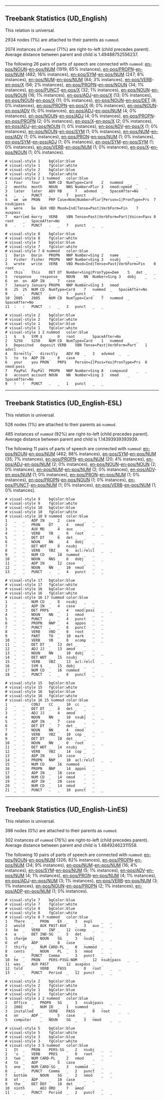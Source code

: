 

--------------------------------------------------------------------------------

## Treebank Statistics (UD_English)

This relation is universal.

2934 nodes (1%) are attached to their parents as `nummod`.

2074 instances of `nummod` (71%) are right-to-left (child precedes parent).
Average distance between parent and child is 1.49488752556237.

The following 26 pairs of parts of speech are connected with `nummod`: [en-pos/NOUN]()-[en-pos/NUM]() (1919; 65% instances), [en-pos/PROPN]()-[en-pos/NUM]() (482; 16% instances), [en-pos/SYM]()-[en-pos/NUM]() (247; 8% instances), [en-pos/NUM]()-[en-pos/NUM]() (84; 3% instances), [en-pos/VERB]()-[en-pos/X]() (56; 2% instances), [en-pos/PROPN]()-[en-pos/NOUN]() (34; 1% instances), [en-pos/PUNCT]()-[en-pos/X]() (32; 1% instances), [en-pos/NOUN]()-[en-pos/NOUN]() (16; 1% instances), [en-pos/ADJ]()-[en-pos/X]() (13; 0% instances), [en-pos/NOUN]()-[en-pos/X]() (11; 0% instances), [en-pos/NOUN]()-[en-pos/DET]() (8; 0% instances), [en-pos/PROPN]()-[en-pos/X]() (6; 0% instances), [en-pos/NOUN]()-[en-pos/ADV]() (5; 0% instances), [en-pos/ADJ]()-[en-pos/NUM]() (4; 0% instances), [en-pos/NOUN]()-[en-pos/ADJ]() (4; 0% instances), [en-pos/PROPN]()-[en-pos/PROPN]() (2; 0% instances), [en-pos/X]()-[en-pos/X]() (2; 0% instances), [en-pos/ADJ]()-[en-pos/NOUN]() (1; 0% instances), [en-pos/ADV]()-[en-pos/X]() (1; 0% instances), [en-pos/NOUN]()-[en-pos/SYM]() (1; 0% instances), [en-pos/NUM]()-[en-pos/ADV]() (1; 0% instances), [en-pos/PRON]()-[en-pos/NUM]() (1; 0% instances), [en-pos/SYM]()-[en-pos/ADJ]() (1; 0% instances), [en-pos/SYM]()-[en-pos/SYM]() (1; 0% instances), [en-pos/VERB]()-[en-pos/NUM]() (1; 0% instances), [en-pos/X]()-[en-pos/NOUN]() (1; 0% instances).


~~~ conllu
# visual-style 1	bgColor:blue
# visual-style 1	fgColor:white
# visual-style 2	bgColor:blue
# visual-style 2	fgColor:white
# visual-style 2 1 nummod	color:blue
1	Four	four	NUM	CD	NumType=Card	2	nummod	_	_
2	months	month	NOUN	NNS	Number=Plur	3	nmod:npmod	_	_
3	later	later	ADV	RB	_	7	advmod	_	SpaceAfter=No
4	,	,	PUNCT	,	_	7	punct	_	_
5	we	we	PRON	PRP	Case=Nom|Number=Plur|Person=1|PronType=Prs	7	nsubjpass	_	_
6	were	be	AUX	VBD	Mood=Ind|Tense=Past|VerbForm=Fin	7	auxpass	_	_
7	married	marry	VERB	VBN	Tense=Past|VerbForm=Part|Voice=Pass	0	root	_	SpaceAfter=No
8	.	.	PUNCT	.	_	7	punct	_	_

~~~


~~~ conllu
# visual-style 8	bgColor:blue
# visual-style 8	fgColor:white
# visual-style 7	bgColor:blue
# visual-style 7	fgColor:white
# visual-style 7 8 nummod	color:blue
1	Darin	Darin	PROPN	NNP	Number=Sing	2	name	_	_
2	Fisher	Fisher	PROPN	NNP	Number=Sing	3	nsubj	_	_
3	wrote	write	VERB	VBD	Mood=Ind|Tense=Past|VerbForm=Fin	0	root	_	_
4	this	this	DET	DT	Number=Sing|PronType=Dem	5	det	_	_
5	response	response	NOUN	NN	Number=Sing	3	dobj	_	_
6	on	on	ADP	IN	_	7	case	_	_
7	January	January	PROPN	NNP	Number=Sing	3	nmod	_	_
8	25	25	NUM	CD	NumType=Card	7	nummod	_	SpaceAfter=No
9	,	,	PUNCT	,	_	7	punct	_	_
10	2005	2005	NUM	CD	NumType=Card	7	nummod	_	SpaceAfter=No
11	:	:	PUNCT	:	_	3	punct	_	_

~~~


~~~ conllu
# visual-style 2	bgColor:blue
# visual-style 2	fgColor:white
# visual-style 1	bgColor:blue
# visual-style 1	fgColor:white
# visual-style 1 2 nummod	color:blue
1	$	$	SYM	$	_	0	root	_	SpaceAfter=No
2	5250	5250	NUM	CD	NumType=Card	1	nummod	_	_
3	Deposited	deposit	VERB	VBN	Tense=Past|VerbForm=Part	1	advcl	_	_
4	Directly	directly	ADV	RB	_	3	advmod	_	_
5	to	to	ADP	IN	_	8	case	_	_
6	your	you	PRON	PRP$	Person=2|Poss=Yes|PronType=Prs	8	nmod:poss	_	_
7	PayPal	PayPal	PROPN	NNP	Number=Sing	8	compound	_	_
8	account	account	NOUN	NN	Number=Sing	3	nmod	_	SpaceAfter=No
9	!	!	PUNCT	.	_	1	punct	_	_

~~~




--------------------------------------------------------------------------------

## Treebank Statistics (UD_English-ESL)

This relation is universal.

528 nodes (1%) are attached to their parents as `nummod`.

485 instances of `nummod` (92%) are right-to-left (child precedes parent).
Average distance between parent and child is 1.14393939393939.

The following 11 pairs of parts of speech are connected with `nummod`: [en-pos/NOUN]()-[en-pos/NUM]() (462; 88% instances), [en-pos/SYM]()-[en-pos/NUM]() (35; 7% instances), [en-pos/PROPN]()-[en-pos/NUM]() (20; 4% instances), [en-pos/ADJ]()-[en-pos/NUM]() (2; 0% instances), [en-pos/NOUN]()-[en-pos/NOUN]() (2; 0% instances), [en-pos/NUM]()-[en-pos/NUM]() (2; 0% instances), [en-pos/ADV]()-[en-pos/NUM]() (1; 0% instances), [en-pos/PRON]()-[en-pos/NUM]() (1; 0% instances), [en-pos/PROPN]()-[en-pos/NOUN]() (1; 0% instances), [en-pos/PUNCT]()-[en-pos/NUM]() (1; 0% instances), [en-pos/VERB]()-[en-pos/NUM]() (1; 0% instances).


~~~ conllu
# visual-style 9	bgColor:blue
# visual-style 9	fgColor:white
# visual-style 10	bgColor:blue
# visual-style 10	fgColor:white
# visual-style 10 9 nummod	color:blue
1	_	_	ADP	IN	_	2	case	_	_
2	_	_	PRON	DT	_	4	nmod	_	_
3	_	_	AUX	MD	_	4	aux	_	_
4	_	_	VERB	VB	_	0	root	_	_
5	_	_	DET	DT	_	6	det	_	_
6	_	_	NOUN	NN	_	4	dobj	_	_
7	_	_	DET	WDT	_	8	nsubj	_	_
8	_	_	VERB	VBZ	_	6	acl:relcl	_	_
9	_	_	NUM	CD	_	10	nummod	_	_
10	_	_	NOUN	NNS	_	8	dobj	_	_
11	_	_	ADP	IN	_	12	case	_	_
12	_	_	NOUN	NN	_	10	nmod	_	_
13	_	_	PUNCT	.	_	4	punct	_	_

~~~


~~~ conllu
# visual-style 17	bgColor:blue
# visual-style 17	fgColor:white
# visual-style 16	bgColor:blue
# visual-style 16	fgColor:white
# visual-style 16 17 nummod	color:blue
1	_	_	NUM	CD	_	8	nsubj	_	_
2	_	_	ADP	IN	_	4	case	_	_
3	_	_	DET	PRP$	_	4	nmod:poss	_	_
4	_	_	NOUN	NN	_	1	nmod	_	_
5	_	_	PUNCT	,	_	4	punct	_	_
6	_	_	PROPN	NNP	_	4	appos	_	_
7	_	_	PUNCT	,	_	8	punct	_	_
8	_	_	VERB	VBD	_	0	root	_	_
9	_	_	PART	TO	_	10	mark	_	_
10	_	_	VERB	VB	_	8	xcomp	_	_
11	_	_	DET	DT	_	13	det	_	_
12	_	_	ADJ	JJ	_	13	amod	_	_
13	_	_	NOUN	NN	_	10	dobj	_	_
14	_	_	DET	WDT	_	15	nsubj	_	_
15	_	_	VERB	VBZ	_	13	acl:relcl	_	_
16	_	_	SYM	$	_	15	dobj	_	_
17	_	_	NUM	CD	_	16	nummod	_	_
18	_	_	PUNCT	.	_	8	punct	_	_

~~~


~~~ conllu
# visual-style 15	bgColor:blue
# visual-style 15	fgColor:white
# visual-style 16	bgColor:blue
# visual-style 16	fgColor:white
# visual-style 16 15 nummod	color:blue
1	_	_	CONJ	CC	_	10	cc	_	_
2	_	_	DET	DT	_	4	det	_	_
3	_	_	ADJ	JJ	_	4	amod	_	_
4	_	_	NOUN	NN	_	10	nsubj	_	_
5	_	_	ADP	IN	_	7	case	_	_
6	_	_	DET	DT	_	7	det	_	_
7	_	_	NOUN	NN	_	4	nmod	_	_
8	_	_	VERB	VBZ	_	10	cop	_	_
9	_	_	DET	DT	_	10	det	_	_
10	_	_	NOUN	NN	_	0	root	_	_
11	_	_	DET	WDT	_	14	nsubj	_	_
12	_	_	VERB	VBZ	_	14	cop	_	_
13	_	_	ADP	IN	_	14	case	_	_
14	_	_	PROPN	NNP	_	10	acl:relcl	_	_
15	_	_	NUM	CD	_	16	nummod	_	_
16	_	_	PROPN	NNP	_	14	appos	_	_
17	_	_	ADP	IN	_	18	case	_	_
18	_	_	NUM	CD	_	14	nmod	_	_
19	_	_	ADP	IN	_	20	case	_	_
20	_	_	NUM	CD	_	14	nmod	_	_
21	_	_	PUNCT	.	_	10	punct	_	_

~~~




--------------------------------------------------------------------------------

## Treebank Statistics (UD_English-LinES)

This relation is universal.

398 nodes (0%) are attached to their parents as `nummod`.

302 instances of `nummod` (76%) are right-to-left (child precedes parent).
Average distance between parent and child is 1.48492462311558.

The following 10 pairs of parts of speech are connected with `nummod`: [en-pos/NOUN]()-[en-pos/NUM]() (326; 82% instances), [en-pos/PROPN]()-[en-pos/NUM]() (34; 9% instances), [en-pos/NUM]()-[en-pos/NUM]() (16; 4% instances), [en-pos/SYM]()-[en-pos/NUM]() (5; 1% instances), [en-pos/ADV]()-[en-pos/NUM]() (4; 1% instances), [en-pos/PRON]()-[en-pos/NUM]() (4; 1% instances), [en-pos/ADJ]()-[en-pos/NUM]() (3; 1% instances), [en-pos/VERB]()-[en-pos/NUM]() (3; 1% instances), [en-pos/NOUN]()-[en-pos/PROPN]() (2; 1% instances), [en-pos/ADP]()-[en-pos/NUM]() (1; 0% instances).


~~~ conllu
# visual-style 7	bgColor:blue
# visual-style 7	fgColor:white
# visual-style 8	bgColor:blue
# visual-style 8	fgColor:white
# visual-style 8 7 nummod	color:blue
1	There	_	PRON	EX	_	3	expl	_	_
2	would	_	AUX	PAST-AUX	_	3	aux	_	_
3	be	_	VERB	INF	_	12	ccomp	_	_
4	a	_	DET	IND-SG	_	5	det	_	_
5	charge	_	NOUN	SG	_	3	nsubj	_	_
6	of	_	ADP	_	_	8	case	_	_
7	thirty	_	NUM	CARD-PL	_	8	nummod	_	_
8	cents	_	NOUN	PL	_	5	nmod	_	_
9	,	_	PUNCT	Comma	_	3	punct	_	_
10	he	_	PRON	PERS-P3SG-NOM	_	12	nsubjpass	_	_
11	was	_	AUX	PAST	_	12	auxpass	_	_
12	told	_	VERB	PASS	_	0	root	_	_
13	.	_	PUNCT	Period	_	12	punct	_	_

~~~


~~~ conllu
# visual-style 2	bgColor:blue
# visual-style 2	fgColor:white
# visual-style 1	bgColor:blue
# visual-style 1	fgColor:white
# visual-style 1 2 nummod	color:blue
1	Office	_	PROPN	SG	_	3	nsubjpass	_	_
2	2002	_	NUM	ID	_	1	nummod	_	_
3	installed	_	VERB	PASS	_	0	root	_	_
4	on	_	ADP	_	_	5	case	_	_
5	computer	_	NOUN	SG	_	3	nmod	_	_

~~~


~~~ conllu
# visual-style 5	bgColor:blue
# visual-style 5	fgColor:white
# visual-style 3	bgColor:blue
# visual-style 3	fgColor:white
# visual-style 3 5 nummod	color:blue
1	It	_	PRON	PERS-SG	_	2	nsubj	_	_
2	's	_	VERB	PRES	_	0	root	_	_
3	two	_	NUM	CARD-PL	_	2	nmod	_	_
4	to	_	ADP	_	_	5	case	_	_
5	one	_	NUM	CARD-SG	_	3	nummod	_	_
6	,	_	PUNCT	Comma	_	2	punct	_	_
7	bottom	_	NOUN	SG	_	2	nmod	_	_
8	of	_	ADP	_	_	10	case	_	_
9	the	_	DET	DEF	_	10	det	_	_
10	ninth	_	ADJ	ORD	_	7	amod	_	_
11	.	_	PUNCT	Period	_	2	punct	_	_

~~~


